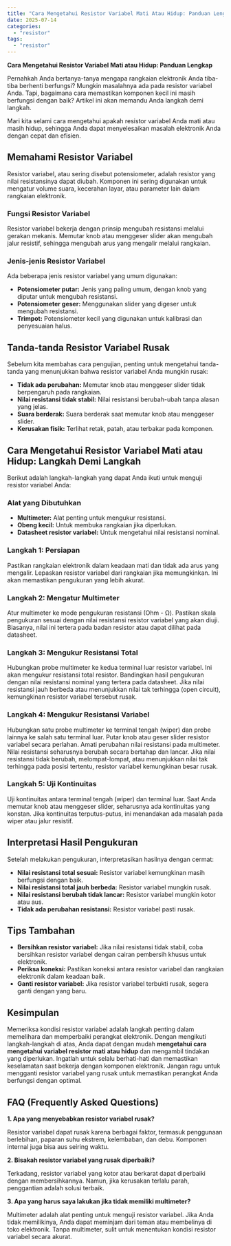 ```yaml
---
title: "Cara Mengetahui Resistor Variabel Mati Atau Hidup: Panduan Lengkap"
date: 2025-07-14
categories: 
  - "resistor"
tags: 
  - "resistor"
---
```


**Cara Mengetahui Resistor Variabel Mati atau Hidup: Panduan Lengkap**

Pernahkah Anda bertanya-tanya mengapa rangkaian elektronik Anda tiba-tiba berhenti berfungsi? Mungkin masalahnya ada pada resistor variabel Anda. Tapi, bagaimana cara memastikan komponen kecil ini masih berfungsi dengan baik? Artikel ini akan memandu Anda langkah demi langkah.

Mari kita selami cara mengetahui apakah resistor variabel Anda mati atau masih hidup, sehingga Anda dapat menyelesaikan masalah elektronik Anda dengan cepat dan efisien.

## Memahami Resistor Variabel

Resistor variabel, atau sering disebut potensiometer, adalah resistor yang nilai resistansinya dapat diubah. Komponen ini sering digunakan untuk mengatur volume suara, kecerahan layar, atau parameter lain dalam rangkaian elektronik.

### Fungsi Resistor Variabel

Resistor variabel bekerja dengan prinsip mengubah resistansi melalui gerakan mekanis. Memutar knob atau menggeser slider akan mengubah jalur resistif, sehingga mengubah arus yang mengalir melalui rangkaian.

### Jenis-jenis Resistor Variabel

Ada beberapa jenis resistor variabel yang umum digunakan:

- **Potensiometer putar:** Jenis yang paling umum, dengan knob yang diputar untuk mengubah resistansi.
- **Potensiometer geser:** Menggunakan slider yang digeser untuk mengubah resistansi.
- **Trimpot:** Potensiometer kecil yang digunakan untuk kalibrasi dan penyesuaian halus.

## Tanda-tanda Resistor Variabel Rusak

Sebelum kita membahas cara pengujian, penting untuk mengetahui tanda-tanda yang menunjukkan bahwa resistor variabel Anda mungkin rusak:

- **Tidak ada perubahan:** Memutar knob atau menggeser slider tidak berpengaruh pada rangkaian.
- **Nilai resistansi tidak stabil:** Nilai resistansi berubah-ubah tanpa alasan yang jelas.
- **Suara berderak:** Suara berderak saat memutar knob atau menggeser slider.
- **Kerusakan fisik:** Terlihat retak, patah, atau terbakar pada komponen.

## Cara Mengetahui Resistor Variabel Mati atau Hidup: Langkah Demi Langkah

Berikut adalah langkah-langkah yang dapat Anda ikuti untuk menguji resistor variabel Anda:

### Alat yang Dibutuhkan

- **Multimeter:** Alat penting untuk mengukur resistansi.
- **Obeng kecil:** Untuk membuka rangkaian jika diperlukan.
- **Datasheet resistor variabel:** Untuk mengetahui nilai resistansi nominal.

### Langkah 1: Persiapan

Pastikan rangkaian elektronik dalam keadaan mati dan tidak ada arus yang mengalir. Lepaskan resistor variabel dari rangkaian jika memungkinkan. Ini akan memastikan pengukuran yang lebih akurat.

### Langkah 2: Mengatur Multimeter

Atur multimeter ke mode pengukuran resistansi (Ohm - Ω). Pastikan skala pengukuran sesuai dengan nilai resistansi resistor variabel yang akan diuji. Biasanya, nilai ini tertera pada badan resistor atau dapat dilihat pada datasheet.

### Langkah 3: Mengukur Resistansi Total

Hubungkan probe multimeter ke kedua terminal luar resistor variabel. Ini akan mengukur resistansi total resistor. Bandingkan hasil pengukuran dengan nilai resistansi nominal yang tertera pada datasheet. Jika nilai resistansi jauh berbeda atau menunjukkan nilai tak terhingga (open circuit), kemungkinan resistor variabel tersebut rusak.

### Langkah 4: Mengukur Resistansi Variabel

Hubungkan satu probe multimeter ke terminal tengah (wiper) dan probe lainnya ke salah satu terminal luar. Putar knob atau geser slider resistor variabel secara perlahan. Amati perubahan nilai resistansi pada multimeter. Nilai resistansi seharusnya berubah secara bertahap dan lancar. Jika nilai resistansi tidak berubah, melompat-lompat, atau menunjukkan nilai tak terhingga pada posisi tertentu, resistor variabel kemungkinan besar rusak.

### Langkah 5: Uji Kontinuitas

Uji kontinuitas antara terminal tengah (wiper) dan terminal luar. Saat Anda memutar knob atau menggeser slider, seharusnya ada kontinuitas yang konstan. Jika kontinuitas terputus-putus, ini menandakan ada masalah pada wiper atau jalur resistif.

## Interpretasi Hasil Pengukuran

Setelah melakukan pengukuran, interpretasikan hasilnya dengan cermat:

- **Nilai resistansi total sesuai:** Resistor variabel kemungkinan masih berfungsi dengan baik.
- **Nilai resistansi total jauh berbeda:** Resistor variabel mungkin rusak.
- **Nilai resistansi berubah tidak lancar:** Resistor variabel mungkin kotor atau aus.
- **Tidak ada perubahan resistansi:** Resistor variabel pasti rusak.

## Tips Tambahan

- **Bersihkan resistor variabel:** Jika nilai resistansi tidak stabil, coba bersihkan resistor variabel dengan cairan pembersih khusus untuk elektronik.
- **Periksa koneksi:** Pastikan koneksi antara resistor variabel dan rangkaian elektronik dalam keadaan baik.
- **Ganti resistor variabel:** Jika resistor variabel terbukti rusak, segera ganti dengan yang baru.

## Kesimpulan

Memeriksa kondisi resistor variabel adalah langkah penting dalam memelihara dan memperbaiki perangkat elektronik. Dengan mengikuti langkah-langkah di atas, Anda dapat dengan mudah **mengetahui cara mengetahui variabel resistor mati atau hidup** dan mengambil tindakan yang diperlukan. Ingatlah untuk selalu berhati-hati dan memastikan keselamatan saat bekerja dengan komponen elektronik. Jangan ragu untuk mengganti resistor variabel yang rusak untuk memastikan perangkat Anda berfungsi dengan optimal.

## FAQ (Frequently Asked Questions)

**1\. Apa yang menyebabkan resistor variabel rusak?**

Resistor variabel dapat rusak karena berbagai faktor, termasuk penggunaan berlebihan, paparan suhu ekstrem, kelembaban, dan debu. Komponen internal juga bisa aus seiring waktu.

**2\. Bisakah resistor variabel yang rusak diperbaiki?**

Terkadang, resistor variabel yang kotor atau berkarat dapat diperbaiki dengan membersihkannya. Namun, jika kerusakan terlalu parah, penggantian adalah solusi terbaik.

**3\. Apa yang harus saya lakukan jika tidak memiliki multimeter?**

Multimeter adalah alat penting untuk menguji resistor variabel. Jika Anda tidak memilikinya, Anda dapat meminjam dari teman atau membelinya di toko elektronik. Tanpa multimeter, sulit untuk menentukan kondisi resistor variabel secara akurat.
